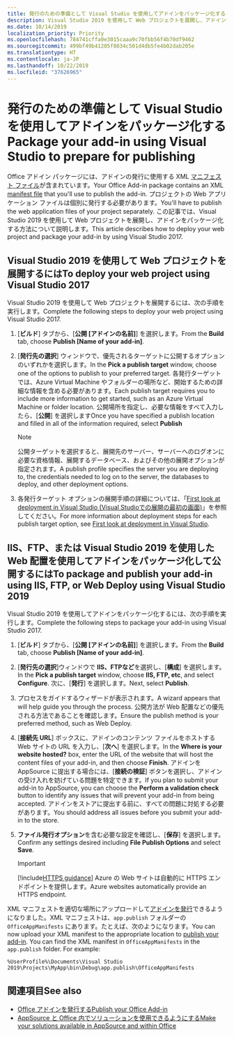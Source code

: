 ```yaml
---
title: 発行のための準備として Visual Studio を使用してアドインをパッケージ化する
description: Visual Studio 2019 を使用して Web プロジェクトを展開し、アドインをパッケージ化する方法。
ms.date: 10/14/2019
localization_priority: Priority
ms.openlocfilehash: 784741cffa0e3015caaa9c70fbb56f4b70df9462
ms.sourcegitcommit: 499bf49b41205f8034c501d4db5fe4b02dab205e
ms.translationtype: HT
ms.contentlocale: ja-JP
ms.lasthandoff: 10/22/2019
ms.locfileid: "37626965"
---
```

# <a name="package-your-add-in-using-visual-studio-to-prepare-for-publishing"></a><span data-ttu-id="ccdf5-103">発行のための準備として Visual Studio を使用してアドインをパッケージ化する</span><span class="sxs-lookup"><span data-stu-id="ccdf5-103">Package your add-in using Visual Studio to prepare for publishing</span></span>

<span data-ttu-id="ccdf5-104">Office アドイン パッケージには、アドインの発行に使用する XML [マニフェスト ファイル](../develop/add-in-manifests.md)が含まれています。</span><span class="sxs-lookup"><span data-stu-id="ccdf5-104">Your Office Add-in package contains an XML [manifest file](../develop/add-in-manifests.md) that you'll use to publish the add-in.</span></span> <span data-ttu-id="ccdf5-105">プロジェクトの Web アプリケーション ファイルは個別に発行する必要があります。</span><span class="sxs-lookup"><span data-stu-id="ccdf5-105">You'll have to publish the web application files of your project separately.</span></span> <span data-ttu-id="ccdf5-106">この記事では、Visual Studio 2019 を使用して Web プロジェクトを展開し、アドインをパッケージ化する方法について説明します。</span><span class="sxs-lookup"><span data-stu-id="ccdf5-106">This article describes how to deploy your web project and package your add-in by using Visual Studio 2017.</span></span>

## <a name="to-deploy-your-web-project-using-visual-studio-2019"></a><span data-ttu-id="ccdf5-107">Visual Studio 2019 を使用して Web プロジェクトを展開するには</span><span class="sxs-lookup"><span data-stu-id="ccdf5-107">To deploy your web project using Visual Studio 2017</span></span>

<span data-ttu-id="ccdf5-108">Visual Studio 2019 を使用して Web プロジェクトを展開するには、次の手順を実行します。</span><span class="sxs-lookup"><span data-stu-id="ccdf5-108">Complete the following steps to deploy your web project using Visual Studio 2017.</span></span>

1. <span data-ttu-id="ccdf5-109">[**ビルド**] タブから、[**公開 [アドインの名前]**] を選択します。</span><span class="sxs-lookup"><span data-stu-id="ccdf5-109">From the **Build** tab, choose **Publish [Name of your add-in]**.</span></span>

2. <span data-ttu-id="ccdf5-110">[**発行先の選択**] ウィンドウで、優先されるターゲットに公開するオプションのいずれかを選択します。</span><span class="sxs-lookup"><span data-stu-id="ccdf5-110">In the **Pick a publish target** window, choose one of the options to publish to your preferred target.</span></span> <span data-ttu-id="ccdf5-111">各発行ターゲットでは、Azure Virtual Machine やフォルダーの場所など、開始するための詳細な情報を含める必要があります。</span><span class="sxs-lookup"><span data-stu-id="ccdf5-111">Each publish target requires you to include more information to get started, such as an Azure Virtual Machine or folder location.</span></span> <span data-ttu-id="ccdf5-112">公開場所を指定し、必要な情報をすべて入力したら、[**公開**] を選択します</span><span class="sxs-lookup"><span data-stu-id="ccdf5-112">Once you have specified a publish location and filled in all of the information required, select **Publish**</span></span>

    > [!NOTE]
    > <span data-ttu-id="ccdf5-113">公開ターゲットを選択すると、展開先のサーバー、サーバーへのログオンに必要な資格情報、展開するデータベース、およびその他の展開オプションが指定されます。</span><span class="sxs-lookup"><span data-stu-id="ccdf5-113">A publish profile specifies the server you are deploying to, the credentials needed to log on to the server, the databases to deploy, and other deployment options.</span></span>

3. <span data-ttu-id="ccdf5-114">各発行ターゲット オプションの展開手順の詳細については、「[First look at deployment in Visual Studio (Visual Studioでの展開の最初の画面)](/visualstudio/deployment/deploying-applications-services-and-components?view=vs-2019)」を参照してください。</span><span class="sxs-lookup"><span data-stu-id="ccdf5-114">For more information about deployment steps for each publish target option, see [First look at deployment in Visual Studio](/visualstudio/deployment/deploying-applications-services-and-components?view=vs-2019).</span></span>

## <a name="to-package-and-publish-your-add-in-using-iis-ftp-or-web-deploy-using-visual-studio-2019"></a><span data-ttu-id="ccdf5-115">IIS、FTP、または Visual Studio 2019 を使用したWeb 配置を使用してアドインをパッケージ化して公開するには</span><span class="sxs-lookup"><span data-stu-id="ccdf5-115">To package and publish your add-in using IIS, FTP, or Web Deploy using Visual Studio 2019</span></span>

<span data-ttu-id="ccdf5-116">Visual Studio 2019 を使用してアドインをパッケージ化するには、次の手順を実行します。</span><span class="sxs-lookup"><span data-stu-id="ccdf5-116">Complete the following steps to package your add-in using Visual Studio 2017.</span></span>

1. <span data-ttu-id="ccdf5-117">[**ビルド**] タブから、[**公開 [アドインの名前]**] を選択します。</span><span class="sxs-lookup"><span data-stu-id="ccdf5-117">From the **Build** tab, choose **Publish [Name of your add-in]**.</span></span>
2. <span data-ttu-id="ccdf5-118">[**発行先の選択**]ウィンドウで **IIS、FTPなど**を選択し、[**構成**] を選択します。</span><span class="sxs-lookup"><span data-stu-id="ccdf5-118">In the **Pick a publish target** window, choose **IIS, FTP, etc**, and select **Configure**.</span></span> <span data-ttu-id="ccdf5-119">次に、[**発行**] を選択します。</span><span class="sxs-lookup"><span data-stu-id="ccdf5-119">Next, select **Publish**.</span></span>
3. <span data-ttu-id="ccdf5-120">プロセスをガイドするウィザードが表示されます。</span><span class="sxs-lookup"><span data-stu-id="ccdf5-120">A wizard appears that will help guide you through the process.</span></span> <span data-ttu-id="ccdf5-121">公開方法が Web 配置などの優先される方法であることを確認します。</span><span class="sxs-lookup"><span data-stu-id="ccdf5-121">Ensure the publish method is your preferred method, such as Web Deploy.</span></span>
4. <span data-ttu-id="ccdf5-122">[**接続先 URL**] ボックスに、アドインのコンテンツ ファイルをホストする Web サイトの URL を入力し、[**次へ**] を選択します。</span><span class="sxs-lookup"><span data-stu-id="ccdf5-122">In the **Where is your website hosted?** box, enter the URL of the website that will host the content files of your add-in, and then choose **Finish**.</span></span> <span data-ttu-id="ccdf5-123">アドインを AppSource に提出する場合には、[**接続の検証**] ボタンを選択し、アドインの受け入れを妨げている問題を特定できます。</span><span class="sxs-lookup"><span data-stu-id="ccdf5-123">If you plan to submit your add-in to AppSource, you can choose the **Perform a validation check** button to identify any issues that will prevent your add-in from being accepted.</span></span> <span data-ttu-id="ccdf5-124">アドインをストアに提出する前に、すべての問題に対処する必要があります。</span><span class="sxs-lookup"><span data-stu-id="ccdf5-124">You should address all issues before you submit your add-in to the store.</span></span>
5. <span data-ttu-id="ccdf5-125">**ファイル発行オプション**を含む必要な設定を確認し、[**保存**] を選択します。</span><span class="sxs-lookup"><span data-stu-id="ccdf5-125">Confirm any settings desired including **File Publish Options** and select **Save**.</span></span>

    > [!IMPORTANT]
    > [!include[HTTPS guidance](../includes/https-guidance.md)] <span data-ttu-id="ccdf5-126">Azure の Web サイトは自動的に HTTPS エンドポイントを提供します。</span><span class="sxs-lookup"><span data-stu-id="ccdf5-126">Azure websites automatically provide an HTTPS endpoint.</span></span>

<span data-ttu-id="ccdf5-p106">XML マニフェストを適切な場所にアップロードして[アドインを発行](../publish/publish.md)できるようになりました。XML マニフェストは、`app.publish` フォルダーの `OfficeAppManifests` にあります。たとえば、次のようになります。</span><span class="sxs-lookup"><span data-stu-id="ccdf5-p106">You can now upload your XML manifest to the appropriate location to [publish your add-in](../publish/publish.md). You can find the XML manifest in `OfficeAppManifests` in the `app.publish` folder. For example:</span></span>

 `%UserProfile%\Documents\Visual Studio 2019\Projects\MyApp\bin\Debug\app.publish\OfficeAppManifests`

## <a name="see-also"></a><span data-ttu-id="ccdf5-130">関連項目</span><span class="sxs-lookup"><span data-stu-id="ccdf5-130">See also</span></span>

- [<span data-ttu-id="ccdf5-131">Office アドインを発行する</span><span class="sxs-lookup"><span data-stu-id="ccdf5-131">Publish your Office Add-in</span></span>](../publish/publish.md)
- [<span data-ttu-id="ccdf5-132">AppSource と Office 内でソリューションを使用できるようにする</span><span class="sxs-lookup"><span data-stu-id="ccdf5-132">Make your solutions available in AppSource and within Office</span></span>](/office/dev/store/submit-to-the-office-store)
